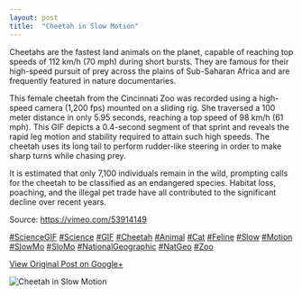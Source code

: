 ```yaml
---
layout: post
title:  "Cheetah in Slow Motion"
---
```


Cheetahs are the fastest land animals on the planet, capable of reaching top
speeds of 112 km/h (70 mph) during short bursts. They are famous for their
high-speed pursuit of prey across the plains of Sub-Saharan Africa and are
frequently featured in nature documentaries.  
  
This female cheetah from the Cincinnati Zoo was recorded using a high-speed
camera (1,200 fps) mounted on a sliding rig. She traversed a 100 meter
distance in only 5.95 seconds, reaching a top speed of 98 km/h (61 mph). This
GIF depicts a 0.4-second segment of that sprint and reveals the rapid leg
motion and stability required to attain such high speeds. The cheetah uses its
long tail to perform rudder-like steering in order to make sharp turns while
chasing prey.  
  
It is estimated that only 7,100 individuals remain in the wild, prompting
calls for the cheetah to be classified as an endangered species. Habitat loss,
poaching, and the illegal pet trade have all contributed to the significant
decline over recent years.  
  
Source: <https://vimeo.com/53914149>  
  
[#ScienceGIF](https://plus.google.com/s/%23ScienceGIF/posts)
[#Science](https://plus.google.com/s/%23Science/posts)
[#GIF](https://plus.google.com/s/%23GIF/posts)
[#Cheetah](https://plus.google.com/s/%23Cheetah/posts)
[#Animal](https://plus.google.com/s/%23Animal/posts)
[#Cat](https://plus.google.com/s/%23Cat/posts)
[#Feline](https://plus.google.com/s/%23Feline/posts)
[#Slow](https://plus.google.com/s/%23Slow/posts)
[#Motion](https://plus.google.com/s/%23Motion/posts)
[#SlowMo](https://plus.google.com/s/%23SlowMo/posts)
[#SloMo](https://plus.google.com/s/%23SloMo/posts)
[#NationalGeographic](https://plus.google.com/s/%23NationalGeographic/posts)
[#NatGeo](https://plus.google.com/s/%23NatGeo/posts)
[#Zoo](https://plus.google.com/s/%23Zoo/posts)

[View Original Post on Google+](https://plus.google.com/+ColinSullender/posts/bDK8k6dPXuk)

![Cheetah in Slow Motion](/assets/img/2017-10-07-Cheetah-in-Slow-Motion.gif)
